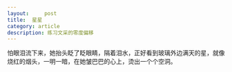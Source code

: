 ```yaml
---
layout:     post
title:  星星
category: article
description: 练习文采的零度偏移
---
```




怕眼泪流下来，她抬头眨了眨眼睛，隔着泪水，正好看到玻璃外边满天的星，就像烧红的烟头，一明一暗，在她皱巴巴的心上，烫出一个个空洞。

